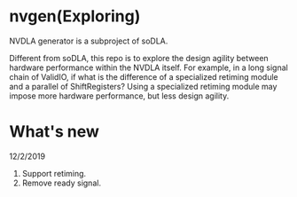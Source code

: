 # nvgen(Exploring)

NVDLA generator is a subproject of soDLA.

Different from soDLA, this repo is to explore the design agility between hardware performance within the NVDLA itself. For example, in a long signal chain of ValidIO, if what is the difference of a specialized retiming module and a parallel of ShiftRegisters? Using a specialized retiming module may impose more hardware performance, but less design agility.

# What's new

12/2/2019
1. Support retiming.
2. Remove ready signal.
